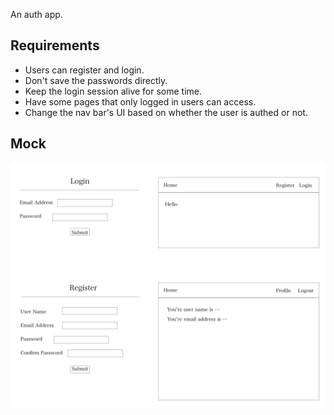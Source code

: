 An auth app.

## Requirements

* Users can register and login.
* Don't save the passwords directly.
* Keep the login session alive for some time.
* Have some pages that only logged in users can access.
* Change the nav bar's UI based on whether the user is authed or not.

## Mock

![Alt text](./auth-mock.png?raw=true "Mock Image")
